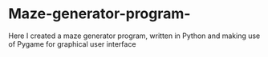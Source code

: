 # Maze-generator-program-
Here I created a maze generator program, written in Python and making use of Pygame for graphical user interface
